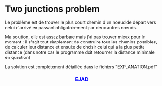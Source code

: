 # Two junctions problem

Le problème est de trouver le plus court chemin d'un noeud de départ vers celui d'arrivé en passant obligatoirement par deux autres
noeuds.

Ma solution, elle est assez barbare mais j'ai pas trouver mieux pour le moment : il s'agit tout simplement de construire tous les chemins possibles,
de calculer leur distance et ensuite de choisir celui qui a la plus petite distance (dans notre cas le programme doit retourner la distance minimale en question)

La solution est complètement détaillée dans le fichiers "EXPLANATION.pdf"

### <h3 style='color: blue; text-align: center'> EJAD
